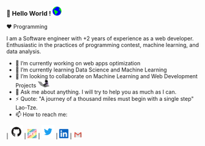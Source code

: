 ### 👋 Hello World ! <img src="https://github.com/sebaslherrera/sebaslherrera/blob/master/media/Earth.gif" width="24px">

:heart: Programming

I am a Software engineer with +2 years of experience as a web developer. Enthusiastic in the practices of programming contest, machine learning, and data analysis.

- 🔭 I’m currently working on web apps optimization
- 🌱 I’m currently learning Data Science and Machine Learning
- 👯 I’m looking to collaborate on Machine Learning and Web Development Projects <img src="https://github.com/sebaslherrera/sebaslherrera/blob/master/media/giphy.webp" width="30">
- 💬 Ask me about anything. I will try to help you as much as I can.
- ⚡ Quote: "A journey of a thousand miles must begin with a single step" Lao-Tze.
- 📫 How to reach me:

| [<img src="https://github.com/sebaslherrera/sebaslherrera/blob/master/media/github.png" alt="github logo" width="34">](https://github.com/sebaslherrera) | [<img src="https://github.com/sebaslherrera/sebaslherrera/blob/master/media/dev.png" alt="dev logo" width="24">](https://dev.to/sebaslherrera) | [<img src="https://github.com/sebaslherrera/sebaslherrera/blob/master/media/twitter.png" alt="twitter logo" width="34">](https://twitter.com/sebaslherrera) | [<img src="https://github.com/sebaslherrera/sebaslherrera/blob/master/media/linkedin.jpeg" alt="linkedin logo" width="24">](https://www.linkedin.com/in/sebaslherrera/) | [<img src="https://github.com/sebaslherrera/sebaslherrera/blob/master/media/gmail.jpeg" alt="gmail logo" width="24">](mailto:sebaslhdev@gmail.com)

<!--
**sebaslherrera/sebaslherrera** is a ✨ _special_ ✨ repository because its `README.md` (this file) appears on your GitHub profile.

Here are some ideas to get you started:

- 🔭 I’m currently working on ...
- 🌱 I’m currently learning ...
- 👯 I’m looking to collaborate on ...
- 🤔 I’m looking for help with ...
- 💬 Ask me about ...
- 📫 How to reach me: ...
- 😄 Pronouns: ...
- ⚡ Fun fact: ...
-->

